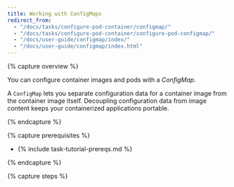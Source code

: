 ```yaml
---
title: Working with ConfigMaps
redirect_from:
  - "/docs/tasks/configure-pod-container/configmap/"
  - "/docs/tasks/configure-pod-container/configure-pod-configmap/"
  - "/docs/user-guide/configmap/index/"
  - "/docs/user-guide/configmap/index.html"
---
```


{% capture overview %}

You can configure container images and pods with a _ConfigMap_.

A `ConfigMap` lets you separate configuration data for a container image from the container image itself. Decoupling configuration data from image content keeps your containerized applications portable.

{% endcapture %}

{% capture prerequisites %}

* {% include task-tutorial-prereqs.md %}

{% endcapture %}

{% capture steps %}
